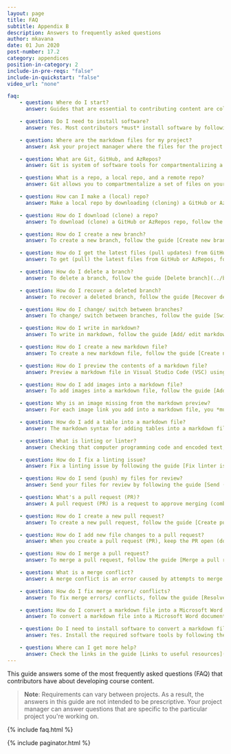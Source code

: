 ```yaml
---
layout: page
title: FAQ
subtitle: Appendix B
description: Answers to frequently asked questions
author: mkavana
date: 01 Jun 2020
post-number: 17.2
category: appendices
position-in-category: 2
include-in-pre-reqs: "false"
include-in-quickstart: "false"
video_url: "none"

faq:
    - question: Where do I start?
      answer: Guides that are essential to contributing content are collated on a single page in the [Quick Start](../quickstart/quickstart.html). Alternatively, choose a specific topic from the left sidebar menu. For example, there are guides in the section **Workflow and processes** that describe the *General workflow*, *Authoring process*, *Technical reviews*, *Instructional design reviews*, *Content editing*, and *Testing*. Beginning contributors should follow the guides in the section [Install software](../install/install-vsc.html), and then move on to the guides in the section [Workflow and processes](../workflow/terminology.html).

    - question: Do I need to install software?
      answer: Yes. Most contributors *must* install software by following the guides in the section [Install software](../install/install-vsc.html). To *view* the course files on GitHub or AzRepos, without installing software, follow the guide [View course files in web browser](../download-files/view-in-browser.html). If your project requires converting markdown files into Microsoft Word documents, install the software tools for converting files by following the guides in the section [Prepublication preparations](../pre-pub/prepub-about.html).

    - question: Where are the markdown files for my project?
      answer: Ask your project manager where the files for the project you're working on are stored, and how to access them. The files for most projects will be stored on GitHub, AzRepos, Teams, or SharePoint. To *view* markdown files on GitHub or AzRepos, without installing software, follow the guide [View course files in web browser](../download-files/view-in-browser.html). To edit or add content to files from GitHub or AzRepos, follow the guides in the section [Install software](../install/install-vsc.html), and then download (clone) the files from GitHub or AzRepos by following the guide [Download course files (clone repo)](../download-files/clone-repo.html).

    - question: What are Git, GitHub, and AzRepos?
      answer: Git is system of software tools for compartmentalizing a set of files into a unit called a "repo" (short for **repository**). Git implements version control by tracking the changes you make to each file in a repo, and Git can create and manage multiple repos. GitHub is a web service for hosting and sharing remote (public and private) repos. AzRepos is short for **Azure Repos**. AzRepos is a web service for hosting and sharing remote private repos. Terms and concepts, including *Git*, *GitHub*, and *AzRepos*, are explained in the guide [Terminology and concepts](../workflow/terminology.html), and in the [Glossary](./glossary.html).

    - question: What is a repo, a local repo, and a remote repo?
      answer: Git allows you to compartmentalize a set of files on your computer into a unit called a "repo" (short for **repository**. For example, the set of files for the course you're working on can be contained within a Git repo. Git implements version control by tracking the changes you make to each file in a repo. Terms and concepts, including *repo*, are explained in the guide [Terminology and concepts](../workflow/terminology.html), and in the [Glossary](./glossary.html). A repo on your computer or network is called a **local repo**. A repo on another computer, like on GitHub's servers, is called a **remote repo**.

    - question: How can I make a (local) repo?
      answer: Make a local repo by downloading (cloning) a GitHub or AzRepos repo by following the guide [Download course files (clone repo)](../download-files/clone-repo.html). For more information, refer to the GitHub documentation page [Creating, cloning, and archiving repositories](https://docs.github.com/github/creating-cloning-and-archiving-repositories).

    - question: How do I download (clone) a repo?
      answer: To download (clone) a GitHub or AzRepos repo, follow the guide [Download course files (clone repo)](../download-files/clone-repo.html). For more information, refer to the GitHub documentation page [Creating, cloning, and archiving repositories](https://docs.github.com/github/creating-cloning-and-archiving-repositories).

    - question: How do I create a new branch?
      answer: To create a new branch, follow the guide [Create new branch](../branches/new-branch.html).

    - question: How do I get the latest files (pull updates) from GitHub or AzRepos?
      answer: To get (pull) the latest files from GitHub or AzRepos, follow the guide [Update branch (pull)](../branches/pull-updates.html).

    - question: How do I delete a branch?
      answer: To delete a branch, follow the guide [Delete branch](../branches/delete-branch.html).

    - question: How do I recover a deleted branch?
      answer: To recover a deleted branch, follow the guide [Recover deleted branch](../branches/recover-branch.html).

    - question: How do I change/ switch between branches?
      answer: To change/ switch between branches, follow the guide [Switch branches](../branches/switch-branch.html).

    - question: How do I write in markdown?
      answer: To write in markdown, follow the guide [Add/ edit markdown in VSC](../add-content/edit-in-vsc.html). Make sure that the markdown you write adheres to the markdown syntax described in the guide [Markdown syntax guide](../add-content/syntax.html).

    - question: How do I create a new markdown file?
      answer: To create a new markdown file, follow the guide [Create new markdown file in VSC](../add-content/create-file.html).

    - question: How do I preview the contents of a markdown file?
      answer: Preview a markdown file in Visual Studio Code (VSC) using the **Open Preview to the Side** icon. Use the **Open Preview to the Side** icon to open a rendered version of your markdown file in a VSC **preview tab**, alongside the VSC **editor tab**. The shortcut keys **CTRL** + **SHIFT** + **M** also toggle VSC **Preview to the Side** mode on and off. To toggle a "full-window” markdown preview on and off, use the shortcut keys **CTRL** + **SHIFT** + **V**. Previewing in VSC is described in the guide [Add/ edit markdown in VSC](../add-content/edit-in-vsc.html). For more information about VSC shortcut keys, refer to [Key Bindings for Visual Studio Code](https://code.visualstudio.com/docs/getstarted/keybindings).

    - question: How do I add images into a markdown file?
      answer: To add images into a markdown file, follow the guide [Add/ edit images in VSC](../add-content/add-images.html).

    - question: Why is an image missing from the markdown preview?
      answer: For each image link you add into a markdown file, you *must* upload a corresponding image file (PNG). Upload the image file on the filepath that you specified in the image link text. If necessary, rename your image file according to the filename you specified in the image link text. Most projects use a **designated image storage directory** for image files (**media**). Make sure that the image link text in your markdown file is pointing to the correct image storage directory. Verify that the image file you're linking to is present, and stored in the correct directory. Check that the name of the image file matches the filename used in the image link text. Add images into a markdown file by following the guide [Add/ edit images in VSC](../add-content/add-images.html).

    - question: How do I add a table into a markdown file?
      answer: The markdown syntax for adding tables into a markdown file is described in the guide [Markdown syntax guide](../add-content/syntax.html).

    - question: What is linting or linter?
      answer: Checking that computer programming code and encoded text, like markdown, conforms to the correct syntax is called **linting**. A software tool that performs linting is called a **linter**. Terms and concepts, including *linting* and *linter*, are explained in the guide [Terminology and concepts](../workflow/terminology.html), and in the [Glossary](./glossary.html).

    - question: How do I fix a linting issue?
      answer: Fix a linting issue by following the guide [Fix linter issues](../add-content/fix-linter.html). 

    - question: How do I send (push) my files for review?
      answer: Send your files for review by following the guide [Send (push) files](../branches/push-files.html). The requirements for sending files for review depend on the type of review you're requesting. The requirements for sending files for review are described in the section **Workflow and processes**. There are guides that describe the *General workflow*, *Authoring process*, *Technical reviews*, *Instructional design reviews*, *Content editing*, and *Testing*.

    - question: What's a pull request (PR)?
      answer: A pull request (PR) is a request to approve merging (combining) the contents of one branch into another. For more information about pull requests, refer to the guide [Pull requests overview](../pull-requests/pr-overview.html), and the GitHub documentation page [About pull requests](https://docs.github.com/github/collaborating-with-issues-and-pull-requests/about-pull-requests). Terms and concepts, including *pull request*, are explained in the guide [Terminology and concepts](../workflow/terminology.html), and in the [Glossary](./glossary.html).

    - question: How do I create a new pull request?
      answer: To create a new pull request, follow the guide [Create pull request](../pull-requests/create-pr.html).

    - question: How do I add new file changes to a pull request?
      answer: When you create a pull request (PR), keep the PR open (don't merge the PR). Keeping the PR open allows you to push subsequent file changes from your local branch “up” to GitHub or AzRepos. Any additional changes that you push from your local branch will be “rolled into” your open PR. For more information about pull requests, refer to the guide [Pull requests overview](../pull-requests/pr-overview.html).

    - question: How do I merge a pull request?
      answer: To merge a pull request, follow the guide [Merge a pull request](../pull-requests/merge-pr.html).

    - question: What is a merge conflict?
      answer: A merge conflict is an error caused by attempts to merge branches that contain incompatible versions of the same file. To fix merge conflicts, follow the guide [Resolve merge conflicts](../pull-requests/merge-conflicts.html). Terms and concepts, including *merge conflict*, are explained in the guide [Terminology and concepts](../workflow/terminology.html), and in the [Glossary](./glossary.html)

    - question: How do I fix merge errors/ conflicts?
      answer: To fix merge errors/ conflicts, follow the guide [Resolve merge conflicts](../pull-requests/merge-conflicts.html).

    - question: How do I convert a markdown file into a Microsoft Word document?
      answer: To convert a markdown file into a Microsoft Word document, follow the guide [Convert markdown to doc](../pre-pub/pdoc-convert.html).

    - question: Do I need to install software to convert a markdown file into a Microsoft Word document?
      answer: Yes. Install the required software tools by following the guide [Setup file conversion tools](../pre-pub/setup-tools.html).

    - question: Where can I get more help?
      answer: Check the links in the guide [Links to useful resources](./useful-links.html), or ask your project manager for help.
---
```


This guide answers some of the most frequently asked questions (FAQ) that contributors have about developing course content.

> **Note**: Requirements can vary between projects. As a result, the answers in this guide are not intended to be prescriptive. Your project manager can answer questions that are specific to the particular project you're working on.
>

{% include faq.html %}

{% include paginator.html %}
